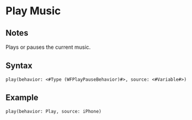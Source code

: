 # Play Music
## Notes
Plays or pauses the current music.
## Syntax
```
play(behavior: <#Type (WFPlayPauseBehavior)#>, source: <#Variable#>)
```
## Example
```
play(behavior: Play, source: iPhone)
```